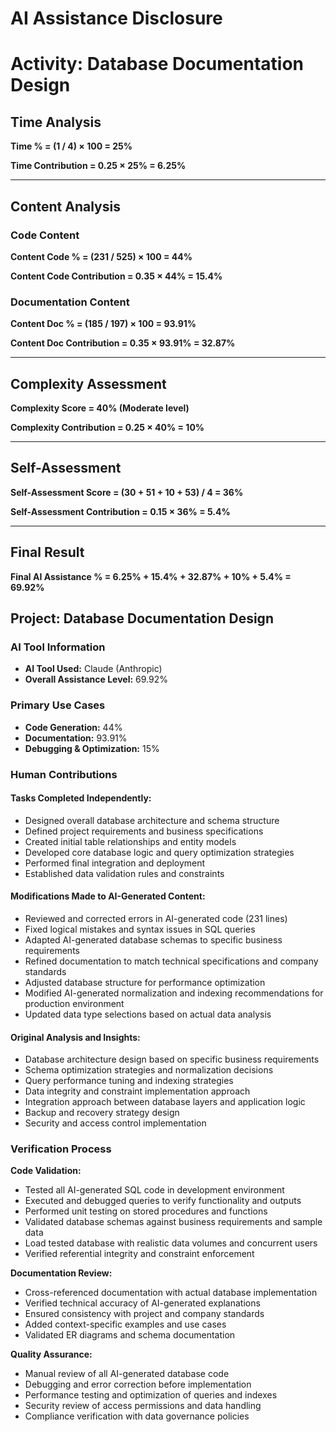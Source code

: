 # AI Assistance Disclosure

# Activity: Database Documentation Design

## Time Analysis
**Time % = (1 / 4) × 100 = 25%**

**Time Contribution = 0.25 × 25% = 6.25%**

---

## Content Analysis

### Code Content
**Content Code % = (231 / 525) × 100 = 44%**

**Content Code Contribution = 0.35 × 44% = 15.4%**

### Documentation Content
**Content Doc % = (185 / 197) × 100 = 93.91%**

**Content Doc Contribution = 0.35 × 93.91% = 32.87%**

---

## Complexity Assessment
**Complexity Score = 40% (Moderate level)**

**Complexity Contribution = 0.25 × 40% = 10%**

---

## Self-Assessment
**Self-Assessment Score = (30 + 51 + 10 + 53) / 4 = 36%**

**Self-Assessment Contribution = 0.15 × 36% = 5.4%**

---

## Final Result
**Final AI Assistance % = 6.25% + 15.4% + 32.87% + 10% + 5.4% = 69.92%**

## Project: Database Documentation Design

### AI Tool Information
- **AI Tool Used:** Claude (Anthropic)
- **Overall Assistance Level:** 69.92%

### Primary Use Cases
- **Code Generation:** 44%
- **Documentation:** 93.91%
- **Debugging & Optimization:** 15%

### Human Contributions

#### Tasks Completed Independently:
- Designed overall database architecture and schema structure
- Defined project requirements and business specifications
- Created initial table relationships and entity models
- Developed core database logic and query optimization strategies
- Performed final integration and deployment
- Established data validation rules and constraints

#### Modifications Made to AI-Generated Content:
- Reviewed and corrected errors in AI-generated code (231 lines)
- Fixed logical mistakes and syntax issues in SQL queries
- Adapted AI-generated database schemas to specific business requirements
- Refined documentation to match technical specifications and company standards
- Adjusted database structure for performance optimization
- Modified AI-generated normalization and indexing recommendations for production environment
- Updated data type selections based on actual data analysis

#### Original Analysis and Insights:
- Database architecture design based on specific business requirements
- Schema optimization strategies and normalization decisions
- Query performance tuning and indexing strategies
- Data integrity and constraint implementation approach
- Integration approach between database layers and application logic
- Backup and recovery strategy design
- Security and access control implementation

### Verification Process

**Code Validation:**
- Tested all AI-generated SQL code in development environment
- Executed and debugged queries to verify functionality and outputs
- Performed unit testing on stored procedures and functions
- Validated database schemas against business requirements and sample data
- Load tested database with realistic data volumes and concurrent users
- Verified referential integrity and constraint enforcement

**Documentation Review:**
- Cross-referenced documentation with actual database implementation
- Verified technical accuracy of AI-generated explanations
- Ensured consistency with project and company standards
- Added context-specific examples and use cases
- Validated ER diagrams and schema documentation

**Quality Assurance:**
- Manual review of all AI-generated database code
- Debugging and error correction before implementation
- Performance testing and optimization of queries and indexes
- Security review of access permissions and data handling
- Compliance verification with data governance policies